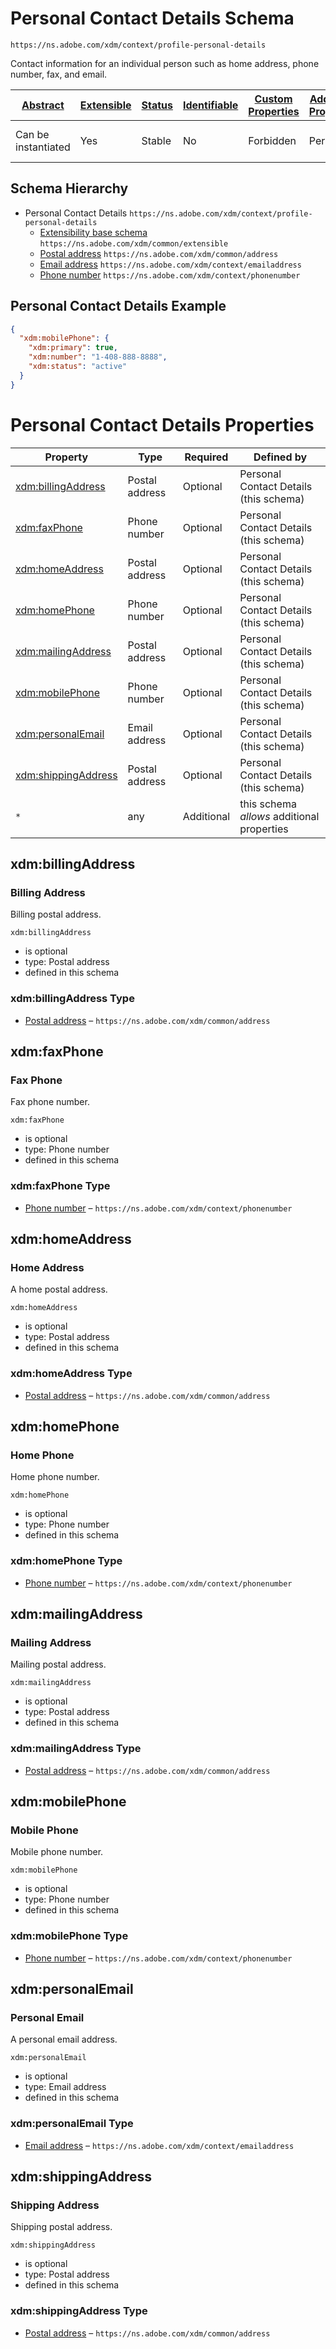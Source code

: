 
# Personal Contact Details Schema

```
https://ns.adobe.com/xdm/context/profile-personal-details
```

Contact information for an individual person such as home address, phone number, fax, and email.

| [Abstract](../../../abstract.md) | [Extensible](../../../extensions.md) | [Status](../../../status.md) | [Identifiable](../../../id.md) | [Custom Properties](../../../extensions.md) | [Additional Properties](../../../extensions.md) | Defined In |
|----------------------------------|--------------------------------------|------------------------------|--------------------------------|---------------------------------------------|-------------------------------------------------|------------|
| Can be instantiated | Yes | Stable | No | Forbidden | Permitted | [fieldgroups/profile/profile-personal-details.schema.json](fieldgroups/profile/profile-personal-details.schema.json) |
## Schema Hierarchy

* Personal Contact Details `https://ns.adobe.com/xdm/context/profile-personal-details`
  * [Extensibility base schema](../../datatypes/extensible.schema.md) `https://ns.adobe.com/xdm/common/extensible`
  * [Postal address](../../datatypes/demographic/address.schema.md) `https://ns.adobe.com/xdm/common/address`
  * [Email address](../../datatypes/demographic/emailaddress.schema.md) `https://ns.adobe.com/xdm/context/emailaddress`
  * [Phone number](../../datatypes/demographic/phonenumber.schema.md) `https://ns.adobe.com/xdm/context/phonenumber`


## Personal Contact Details Example
```json
{
  "xdm:mobilePhone": {
    "xdm:primary": true,
    "xdm:number": "1-408-888-8888",
    "xdm:status": "active"
  }
}
```

# Personal Contact Details Properties

| Property | Type | Required | Defined by |
|----------|------|----------|------------|
| [xdm:billingAddress](#xdmbillingaddress) | Postal address | Optional | Personal Contact Details (this schema) |
| [xdm:faxPhone](#xdmfaxphone) | Phone number | Optional | Personal Contact Details (this schema) |
| [xdm:homeAddress](#xdmhomeaddress) | Postal address | Optional | Personal Contact Details (this schema) |
| [xdm:homePhone](#xdmhomephone) | Phone number | Optional | Personal Contact Details (this schema) |
| [xdm:mailingAddress](#xdmmailingaddress) | Postal address | Optional | Personal Contact Details (this schema) |
| [xdm:mobilePhone](#xdmmobilephone) | Phone number | Optional | Personal Contact Details (this schema) |
| [xdm:personalEmail](#xdmpersonalemail) | Email address | Optional | Personal Contact Details (this schema) |
| [xdm:shippingAddress](#xdmshippingaddress) | Postal address | Optional | Personal Contact Details (this schema) |
| `*` | any | Additional | this schema *allows* additional properties |

## xdm:billingAddress
### Billing Address

Billing postal address.

`xdm:billingAddress`
* is optional
* type: Postal address
* defined in this schema

### xdm:billingAddress Type


* [Postal address](../../datatypes/demographic/address.schema.md) – `https://ns.adobe.com/xdm/common/address`





## xdm:faxPhone
### Fax Phone

Fax phone number.

`xdm:faxPhone`
* is optional
* type: Phone number
* defined in this schema

### xdm:faxPhone Type


* [Phone number](../../datatypes/demographic/phonenumber.schema.md) – `https://ns.adobe.com/xdm/context/phonenumber`





## xdm:homeAddress
### Home Address

A home postal address.

`xdm:homeAddress`
* is optional
* type: Postal address
* defined in this schema

### xdm:homeAddress Type


* [Postal address](../../datatypes/demographic/address.schema.md) – `https://ns.adobe.com/xdm/common/address`





## xdm:homePhone
### Home Phone

Home phone number.

`xdm:homePhone`
* is optional
* type: Phone number
* defined in this schema

### xdm:homePhone Type


* [Phone number](../../datatypes/demographic/phonenumber.schema.md) – `https://ns.adobe.com/xdm/context/phonenumber`





## xdm:mailingAddress
### Mailing Address

Mailing postal address.

`xdm:mailingAddress`
* is optional
* type: Postal address
* defined in this schema

### xdm:mailingAddress Type


* [Postal address](../../datatypes/demographic/address.schema.md) – `https://ns.adobe.com/xdm/common/address`





## xdm:mobilePhone
### Mobile Phone

Mobile phone number.

`xdm:mobilePhone`
* is optional
* type: Phone number
* defined in this schema

### xdm:mobilePhone Type


* [Phone number](../../datatypes/demographic/phonenumber.schema.md) – `https://ns.adobe.com/xdm/context/phonenumber`





## xdm:personalEmail
### Personal Email

A personal email address.

`xdm:personalEmail`
* is optional
* type: Email address
* defined in this schema

### xdm:personalEmail Type


* [Email address](../../datatypes/demographic/emailaddress.schema.md) – `https://ns.adobe.com/xdm/context/emailaddress`





## xdm:shippingAddress
### Shipping Address

Shipping postal address.

`xdm:shippingAddress`
* is optional
* type: Postal address
* defined in this schema

### xdm:shippingAddress Type


* [Postal address](../../datatypes/demographic/address.schema.md) – `https://ns.adobe.com/xdm/common/address`




